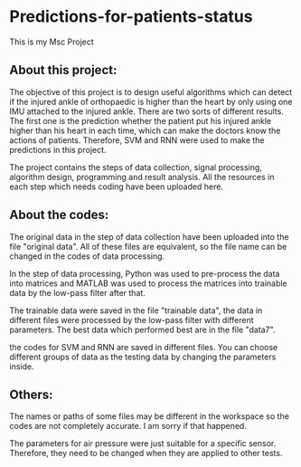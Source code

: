 # Predictions-for-patients-status
This is my Msc Project

About this project:
------------------------------------------
The objective of this project is to design useful algorithms which can detect if the injured ankle of orthopaedic is higher than the heart by only using one IMU attached to the injured ankle. There are two sorts of different results. The first one is the prediction whether the patient put his injured ankle higher than his heart in each time, which can make the doctors know the actions of patients. Therefore, SVM and RNN were used to make the predictions in this project. 

The project contains the steps of data collection, signal processing, algorithm design, programming and result analysis. All the resources in each step which needs coding have been uploaded here.

About the codes:
-------------------------------------------
The original data in the step of data collection have been uploaded into the file "original data". All of these files are equivalent, so the file name can be changed in the codes of data processing.

In the step of data processing, Python was used to pre-process the data into matrices and MATLAB was used to process the matrices into trainable data by the low-pass filter after that.

The trainable data were saved in the file "trainable data", the data in different files were processed by the low-pass filter with different parameters. The best data which performed best are in the file "data7".

the codes for SVM and RNN are saved in different files. You can choose different groups of data as the testing data by changing the parameters inside.

Others:
-------------------------------------------
The names or paths of some files may be different in the workspace so the codes are not completely accurate. I am sorry if that happened.

The parameters for air pressure were just suitable for a specific sensor. Therefore, they need to be changed when they are applied to other tests.
